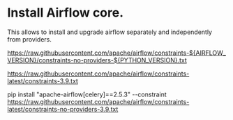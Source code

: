 # Install Airflow core.

This allows to install and upgrade airflow separately and independently from providers.

https://raw.githubusercontent.com/apache/airflow/constraints-${AIRFLOW_VERSION}/constraints-no-providers-${PYTHON_VERSION}.txt

https://raw.githubusercontent.com/apache/airflow/constraints-latest/constraints-3.9.txt

pip install "apache-airflow[celery]==2.5.3" --constraint https://raw.githubusercontent.com/apache/airflow/constraints-latest/constraints-no-providers-3.9.txt